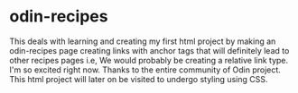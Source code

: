 # odin-recipes
This deals with learning and creating my first html project by making an odin-recipes page creating links with anchor tags that will definitely lead to other recipes pages i.e, We would probably be creating a relative link type. I'm so excited right now. Thanks to the entire community of Odin project. This html project will later on be visited to undergo styling using CSS.